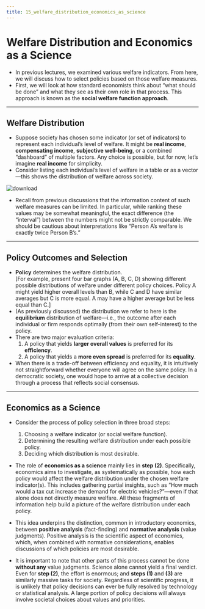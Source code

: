 ```yaml
---
title: 15_welfare_distribution_economics_as_science
---
```


# Welfare Distribution and Economics as a Science

- In previous lectures, we examined various welfare indicators. From here, we will discuss how to select policies based on those welfare measures.  
- First, we will look at how standard economists think about “what should be done” and what they see as their own role in that process. This approach is known as the **social welfare function approach**.

---

## Welfare Distribution

- Suppose society has chosen some indicator (or set of indicators) to represent each individual’s level of welfare. It might be **real income**, **compensating income**, **subjective well-being**, or a combined “dashboard” of multiple factors. Any choice is possible, but for now, let’s imagine **real income** for simplicity.  
- Consider listing each individual’s level of welfare in a table or as a vector—this shows the distribution of welfare across society.  

![download](https://hackmd.io/_uploads/rJ8EO1D31x.png)


- Recall from previous discussions that the information content of such welfare measures can be limited. In particular, while ranking these values may be somewhat meaningful, the exact difference (the “interval”) between the numbers might not be strictly comparable. We should be cautious about interpretations like “Person A’s welfare is exactly twice Person B’s.”

---

## Policy Outcomes and Selection

- **Policy** determines the welfare distribution.  
  [For example, present four bar graphs (A, B, C, D) showing different possible distributions of welfare under different policy choices. Policy A might yield higher overall levels than B, while C and D have similar averages but C is more equal. A may have a higher average but be less equal than C.]
- (As previously discussed) the distribution we refer to here is the **equilibrium** distribution of welfare—i.e., the outcome after each individual or firm responds optimally (from their own self-interest) to the policy.  
- There are two major evaluation criteria:
  1. A policy that yields **larger overall values** is preferred for its **efficiency**.  
  2. A policy that yields a **more even spread** is preferred for its **equality**.  
- When there is a trade-off between efficiency and equality, it is intuitively not straightforward whether everyone will agree on the same policy. In a democratic society, one would hope to arrive at a collective decision through a process that reflects social consensus.

---

## Economics as a Science

- Consider the process of policy selection in three broad steps:
  1. Choosing a welfare indicator (or social welfare function).  
  2. Determining the resulting welfare distribution under each possible policy.  
  3. Deciding which distribution is most desirable.  

- The role of **economics as a science** mainly lies in **step (2)**. Specifically, economics aims to investigate, as systematically as possible, how each policy would affect the welfare distribution under the chosen welfare indicator(s). This includes gathering partial insights, such as “How much would a tax cut increase the demand for electric vehicles?”—even if that alone does not directly measure welfare. All these fragments of information help build a picture of the welfare distribution under each policy.

- This idea underpins the distinction, common in introductory economics, between **positive analysis** (fact-finding) and **normative analysis** (value judgments). Positive analysis is the scientific aspect of economics, which, when combined with normative considerations, enables discussions of which policies are most desirable.

- It is important to note that other parts of this process cannot be done **without any** value judgments. Science alone cannot yield a final verdict. Even for **step (2)**, the effort is enormous; and **steps (1)** and **(3)** are similarly massive tasks for society. Regardless of scientific progress, it is unlikely that policy decisions can ever be fully resolved by technology or statistical analysis. A large portion of policy decisions will always involve societal choices about values and priorities.